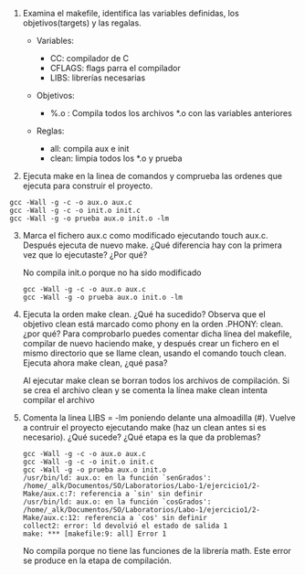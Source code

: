1. Examina el makefile, identifica las variables definidas, los objetivos(targets) y las regalas.

   - Variables:

     - CC: compilador de C
     - CFLAGS: flags parra el compilador
     - LIBS: librerías necesarias

   - Objetivos:

     - %.o : Compila todos los archivos \*.o con las variables anteriores

   - Reglas:
     - all: compila aux e init
     - clean: limpia todos los \*.o y prueba

2. Ejecuta make en la linea de comandos y comprueba las ordenes que ejecuta para construir el proyecto.

```
gcc -Wall -g -c -o aux.o aux.c
gcc -Wall -g -c -o init.o init.c
gcc -Wall -g -o prueba aux.o init.o -lm
```

3. Marca el fichero aux.c como modificado ejecutando touch aux.c. Después
   ejecuta de nuevo make. ¿Qué diferencia hay con la primera vez que lo
   ejecutaste? ¿Por qué?

   No compila init.o porque no ha sido modificado

   ```
   gcc -Wall -g -c -o aux.o aux.c
   gcc -Wall -g -o prueba aux.o init.o -lm
   ```

4. Ejecuta la orden make clean. ¿Qué ha sucedido? Observa que el objetivo clean
   está marcado como phony en la orden .PHONY: clean. ¿por qué? Para comprobarlo
   puedes comentar dicha línea del makefile, compilar de nuevo haciendo make, y
   después crear un fichero en el mismo directorio que se llame clean, usando el
   comando touch clean. Ejecuta ahora make clean, ¿qué pasa?

   Al ejecutar make clean se borran todos los archivos de compilación. Si se crea el archivo clean y se comenta la línea make clean intenta compilar el archivo

5. Comenta la linea LIBS = -lm poniendo delante una almoadilla (#). Vuelve a
   contruir el proyecto ejecutando make (haz un clean antes si es necesario).
   ¿Qué sucede? ¿Qué etapa es la que da problemas?

   ```
   gcc -Wall -g -c -o aux.o aux.c
   gcc -Wall -g -c -o init.o init.c
   gcc -Wall -g -o prueba aux.o init.o
   /usr/bin/ld: aux.o: en la función `senGrados':
   /home/_alk/Documentos/SO/Laboratorios/Labo-1/ejercicio1/2-Make/aux.c:7: referencia a `sin' sin definir
   /usr/bin/ld: aux.o: en la función `cosGrados':
   /home/_alk/Documentos/SO/Laboratorios/Labo-1/ejercicio1/2-Make/aux.c:12: referencia a `cos' sin definir
   collect2: error: ld devolvió el estado de salida 1
   make: *** [makefile:9: all] Error 1
   ```

   No compila porque no tiene las funciones de la librería math. Este error se produce en la etapa de compilación.
